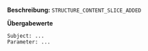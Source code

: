 
**Beschreibung:** `STRUCTURE_CONTENT_SLICE_ADDED`

**Übergabewerte**

```
Subject: ...
Parameter: ...
```
